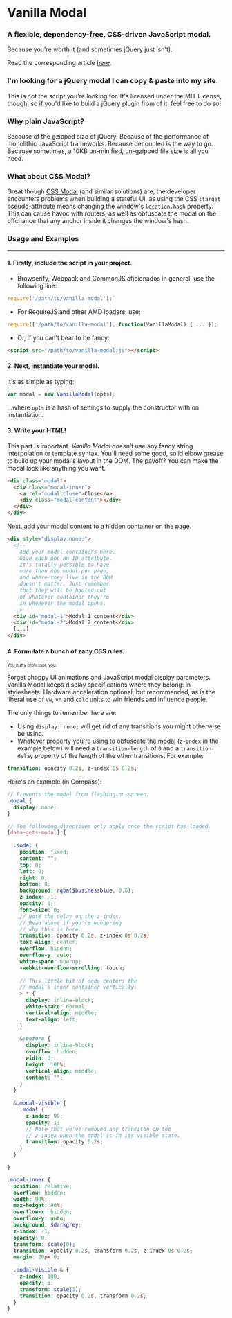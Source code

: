# Vanilla Modal

### A flexible, dependency-free, CSS-driven JavaScript modal.

Because you're worth it (and sometimes jQuery just isn't).

Read the corresponding article [here](http://phuse.ca).

### I'm looking for a jQuery modal I can copy & paste into my site.

This is not the script you're looking for. It's licensed under the MIT License, though, so if you'd like to build a jQuery plugin from of it, feel free to do so!

### Why plain JavaScript?

Because of the gzipped size of jQuery. Because of the performance of monolithic JavaScript frameworks. Because decoupled is the way to go. Because sometimes, a 10KB un-minified, un-gzipped file size is all you need.

### What about CSS Modal?

Great though [CSS Modal](http://drublic.github.io/css-modal/) (and similar solutions) are, the developer encounters problems when building a stateful UI, as using the CSS `:target` pseudo-attribute means changing the window's `location.hash` property. This can cause havoc with routers, as well as obfuscate the modal on the offchance that any anchor inside it changes the window's hash.

### Usage and Examples
---

#### 1. Firstly, include the script in your project.

* Browserify, Webpack and CommonJS aficionados in general, use the following line:
```javascript
require('/path/to/vanilla-modal');`
```
* For RequireJS and other AMD loaders, use:
```javascript
require(['/path/to/vanilla-modal'], function(VanillaModal) { ... });
```
* Or, if you can't bear to be fancy:
```html
<script src="/path/to/vanilla-modal.js"></script>
```

#### 2. Next, instantiate your modal.

It's as simple as typing:
```javascript
var modal = new VanillaModal(opts);
```
...where `opts` is a hash of settings to supply the constructor with on instantiation.

#### 3. Write your HTML!

This part is important. *Vanilla Modal* doesn't use any fancy string interpolation or template syntax. You'll need some good, solid elbow grease to build up your modal's layout in the DOM. The payoff? You can make the modal look like anything you want.

```html
<div class="modal">
  <div class="modal-inner">
    <a rel="modal:close">Close</a>
    <div class="modal-content"></div>
  </div>
</div>
```

Next, add your modal content to a hidden container on the page.

```html
<div style="display:none;">
  <!--
	Add your modal containers here.
    Give each one an ID attribute.
    It's totally possible to have
    more than one modal per page,
    and where they live in the DOM
    doesn't matter. Just remember
    that they will be hauled out
    of whatever container they're
    in whenever the modal opens.
  -->
  <div id="modal-1">Modal 1 content</div>
  <div id="modal-2">Modal 2 content</div>
  [...]
</div>
```

#### 4. Formulate a bunch of zany CSS rules.

<sup><sub>You nutty professor, you.</sub></sup>

Forget choppy UI animations and JavaScript modal display parameters. Vanilla Modal keeps display specifications where they belong: in stylesheets. Hardware acceleration optional, but recommended, as is the liberal use of `vw`, `vh` and `calc` units to win friends and influence people.

The only things to remember here are:
* Using `display: none;` will get rid of any transitions you might otherwise be using.
* Whatever property you're using to obfuscate the modal (`z-index` in the example below) will need a `transition-length` of `0` and a `transition-delay` property of the length of the other transitions. For example:
```sass
transition: opacity 0.2s, z-index 0s 0.2s;
```

Here's an example (in Compass):

```scss
// Prevents the modal from flashing on-screen.
.modal {
  display: none;
}

// The following directives only apply once the script has loaded.
[data-gets-modal] {
  
  .modal {
    position: fixed;
    content: "";
    top: 0;
    left: 0;
    right: 0;
    bottom: 0;
    background: rgba($businessblue, 0.6);
    z-index: -1;
    opacity: 0;
    font-size: 0;
	// Note the delay on the z-index.
    // Read above if you're wondering
    // why this is here.
    transition: opacity 0.2s, z-index 0s 0.2s;
    text-align: center;
    overflow: hidden;
    overflow-y: auto;
    white-space: nowrap;
    -webkit-overflow-scrolling: touch;
    
    // This little bit of code centers the
    // modal's inner container vertically.
    > * {
      display: inline-block;
      white-space: normal;
      vertical-align: middle;
      text-align: left;
    }
    
    &:before {
      display: inline-block;
      overflow: hidden;
      width: 0;
      height: 100%;
      vertical-align: middle;
      content: "";
    }
  }
 
  &.modal-visible {
    .modal {
      z-index: 99;
      opacity: 1;
      // Note that we've removed any transiton on the
	  // z-index when the modal is in its visible state.
      transition: opacity 0.2s;
    }
  }

}

.modal-inner {
  position: relative;
  overflow: hidden;
  width: 90%;
  max-height: 90%;
  overflow-x: hidden;
  overflow-y: auto;
  background: $darkgrey;
  z-index: -1;
  opacity: 0;
  transform: scale(0);
  transition: opacity 0.2s, transform 0.2s, z-index 0s 0.2s;
  margin: 20px 0;
  
  .modal-visible & {
    z-index: 100;
    opacity: 1;
    transform: scale(1);
    transition: opacity 0.2s, transform 0.2s;
  }
}
```